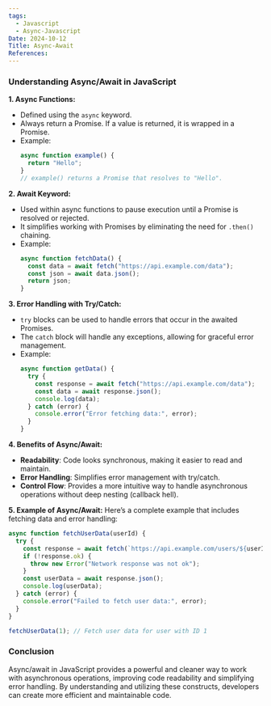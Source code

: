 ```yaml
---
tags:
  - Javascript
  - Async-Javascript
Date: 2024-10-12
Title: Async-Await
References:
---
```

### Understanding Async/Await in JavaScript

**1. Async Functions:**
   - Defined using the `async` keyword.
   - Always return a Promise. If a value is returned, it is wrapped in a Promise.
   - Example:
     ```javascript
     async function example() {
       return "Hello";
     }
     // example() returns a Promise that resolves to "Hello".
     ```

**2. Await Keyword:**
   - Used within async functions to pause execution until a Promise is resolved or rejected.
   - It simplifies working with Promises by eliminating the need for `.then()` chaining.
   - Example:
     ```javascript
     async function fetchData() {
       const data = await fetch("https://api.example.com/data");
       const json = await data.json();
       return json;
     }
     ```

**3. Error Handling with Try/Catch:**
   - `try` blocks can be used to handle errors that occur in the awaited Promises.
   - The `catch` block will handle any exceptions, allowing for graceful error management.
   - Example:
     ```javascript
     async function getData() {
       try {
         const response = await fetch("https://api.example.com/data");
         const data = await response.json();
         console.log(data);
       } catch (error) {
         console.error("Error fetching data:", error);
       }
     }
     ```

**4. Benefits of Async/Await:**
   - **Readability**: Code looks synchronous, making it easier to read and maintain.
   - **Error Handling**: Simplifies error management with try/catch.
   - **Control Flow**: Provides a more intuitive way to handle asynchronous operations without deep nesting (callback hell).

**5. Example of Async/Await:**
   Here’s a complete example that includes fetching data and error handling:
   ```javascript
   async function fetchUserData(userId) {
     try {
       const response = await fetch(`https://api.example.com/users/${userId}`);
       if (!response.ok) {
         throw new Error("Network response was not ok");
       }
       const userData = await response.json();
       console.log(userData);
     } catch (error) {
       console.error("Failed to fetch user data:", error);
     }
   }

   fetchUserData(1); // Fetch user data for user with ID 1
   ```

### Conclusion
Async/await in JavaScript provides a powerful and cleaner way to work with asynchronous operations, improving code readability and simplifying error handling. By understanding and utilizing these constructs, developers can create more efficient and maintainable code.